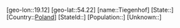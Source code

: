 ﻿---
location: [54.22,19.12]
type: City
tags:
- geo/City


SpocWebEntityId: 34864
isDeleted: false
confidential: public

---
[geo-lon::19.12]
[geo-lat::54.22]
[name::Tiegenhof]
[State::]
[Country::[Poland](geo/Continent/Europe/Poland.md)]
[StateId::]
[Population::]
[Unknown::]

